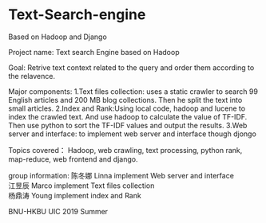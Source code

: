 # Text-Search-engine
Based on Hadoop and Django

Project name: Text search Engine based on Hadoop 

Goal: Retrive text context related to the query and order them according to the relavence.

Major components:
1.Text files collection: uses a static crawler to search 99 English articles and 200 MB blog collections. Then he split the text into small articles.
2.Index and Rank:Using local code, hadoop and lucene to index the crawled text. And use hadoop to calculate the value of TF-IDF. Then use python to sort the TF-IDF values ​​and output the results.
3.Web server and interface: to implement web server and interface though djongo


Topics covered： Hadoop, web crawling, text processing, python rank, map-reduce, web frontend and django.

group information: 
陈冬娜 Linna implement Web server and interface   
江昱辰 Marco implement Text files collection    
杨鼎涛 Young implement index and Rank

BNU-HKBU UIC
2019 Summer
